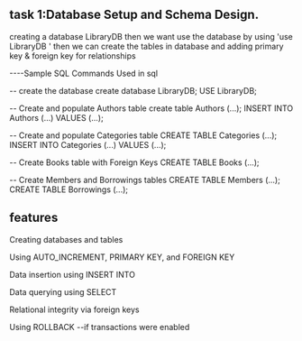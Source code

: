 task 1:Database Setup and Schema Design.
--------------------------------------------

creating a database LibraryDB then we want use the database by using 'use LibraryDB '
then we can create the tables in database and adding primary key & foreign key for relationships

----Sample SQL Commands Used in sql

-- create the database
create database LibraryDB;
USE LibraryDB;

-- Create and populate Authors table
create table Authors (...);
INSERT INTO Authors (...) VALUES (...);

-- Create and populate Categories table
CREATE TABLE Categories (...);
INSERT INTO Categories (...) VALUES (...);

-- Create Books table with Foreign Keys
CREATE TABLE Books (...);

-- Create Members and Borrowings tables
CREATE TABLE Members (...);
CREATE TABLE Borrowings (...);

features
--------
Creating databases and tables

 Using AUTO_INCREMENT, PRIMARY KEY, and FOREIGN KEY

 Data insertion using INSERT INTO

 Data querying using SELECT

 Relational integrity via foreign keys

 Using ROLLBACK --if transactions were enabled
